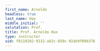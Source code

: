 ```yaml
---
first_name: Arnoldo
headless: true
last_name: Hax
middle_initial: ''
salutation: Prof.
title: Prof. Arnoldo Hax
type: instructor
uid: f8110102-9132-ab2c-850c-92ab9f09b376
---
```

